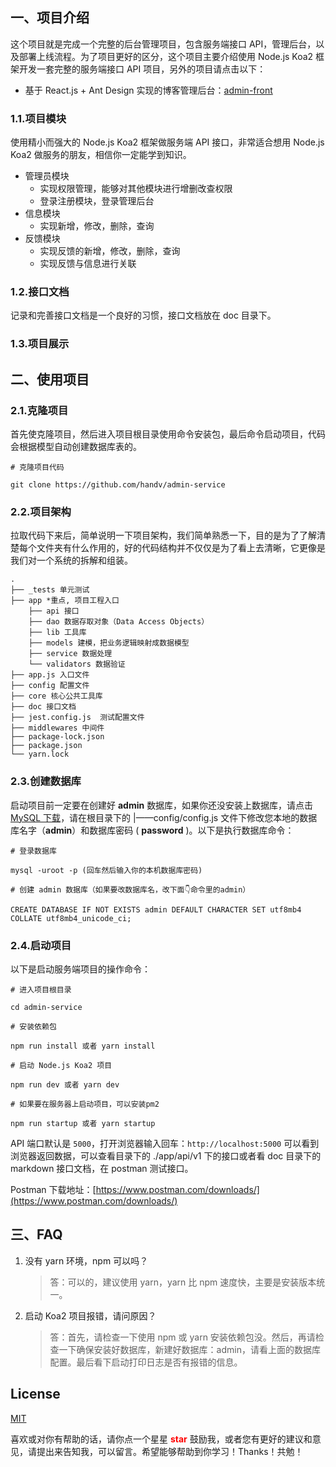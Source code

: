 ## 一、项目介绍

这个项目就是完成一个完整的后台管理项目，包含服务端接口 API，管理后台，以及部署上线流程。为了项目更好的区分，这个项目主要介绍使用 Node.js Koa2 框架开发一套完整的服务端接口 API 项目，另外的项目请点击以下：

- 基于 React.js + Ant Design 实现的博客管理后台：[admin-front](https://github.com/handv/admin-front.git)

### 1.1.项目模块

使用精小而强大的 Node.js Koa2 框架做服务端 API 接口，非常适合想用 Node.js Koa2 做服务的朋友，相信你一定能学到知识。

- 管理员模块
  - 实现权限管理，能够对其他模块进行增删改查权限
  - 登录注册模块，登录管理后台
- 信息模块
  - 实现新增，修改，删除，查询
- 反馈模块
  - 实现反馈的新增，修改，删除，查询
  - 实现反馈与信息进行关联

### 1.2.接口文档

记录和完善接口文档是一个良好的习惯，接口文档放在 doc 目录下。

### 1.3.项目展示

## 二、使用项目

### 2.1.克隆项目

首先使克隆项目，然后进入项目根目录使用命令安装包，最后命令启动项目，代码会根据模型自动创建数据库表的。

```
# 克隆项目代码

git clone https://github.com/handv/admin-service
```

### 2.2.项目架构

拉取代码下来后，简单说明一下项目架构，我们简单熟悉一下，目的是为了了解清楚每个文件夹有什么作用的，好的代码结构并不仅仅是为了看上去清晰，它更像是我们对一个系统的拆解和组装。

```iterm2
.
├── _tests 单元测试
├── app *重点, 项目工程入口
    ├── api 接口
    ├── dao 数据存取对象（Data Access Objects）
    ├── lib 工具库
    ├── models 建模，把业务逻辑映射成数据模型
    ├── service 数据处理
    └── validators 数据验证
├── app.js 入口文件
├── config 配置文件
├── core 核心公共工具库
├── doc 接口文档
├── jest.config.js  测试配置文件
├── middlewares 中间件
├── package-lock.json
├── package.json
└── yarn.lock
```

### 2.3.创建数据库

启动项目前一定要在创建好 **admin** 数据库，如果你还没安装上数据库，请点击[MySQL 下载](https://dev.mysql.com/downloads/mysql/)，请在根目录下的 |——config/config.js 文件下修改您本地的数据库名字（**admin**）和数据库密码 ( **password** )。以下是执行数据库命令：

```
# 登录数据库

mysql -uroot -p (回车然后输入你的本机数据库密码)

# 创建 admin 数据库（如果要改数据库名，改下面👇命令里的admin）

CREATE DATABASE IF NOT EXISTS admin DEFAULT CHARACTER SET utf8mb4 COLLATE utf8mb4_unicode_ci;
```

### 2.4.启动项目

以下是启动服务端项目的操作命令：

```
# 进入项目根目录

cd admin-service

# 安装依赖包

npm run install 或者 yarn install

# 启动 Node.js Koa2 项目

npm run dev 或者 yarn dev

# 如果要在服务器上启动项目，可以安装pm2

npm run startup 或者 yarn startup

```

API 端口默认是 `5000`，打开浏览器输入回车：`http://localhost:5000` 可以看到浏览器返回数据，可以查看目录下的 ./app/api/v1 下的接口或者看 doc 目录下的 markdown 接口文档，在 postman 测试接口。

Postman 下载地址：[https://www.postman.com/downloads/](https://www.postman.com/downloads/)

## 三、FAQ

1. 没有 yarn 环境，npm 可以吗？

   > 答：可以的，建议使用 yarn，yarn 比 npm 速度快，主要是安装版本统一。

2. 启动 Koa2 项目报错，请问原因？
   > 答：首先，请检查一下使用 npm 或 yarn 安装依赖包没。然后，再请检查一下确保安装好数据库，新建好数据库：admin，请看上面的数据库配置。最后看下启动打印日志是否有报错的信息。

## License

[MIT](https://github.com/lfb/nodejs-koa-blog/blob/master/LICENSE)

喜欢或对你有帮助的话，请你点一个星星 <strong style='color:red;'>star</strong> 鼓励我，或者您有更好的建议和意见，请提出来告知我，可以留言。希望能够帮助到你学习！Thanks！共勉！
